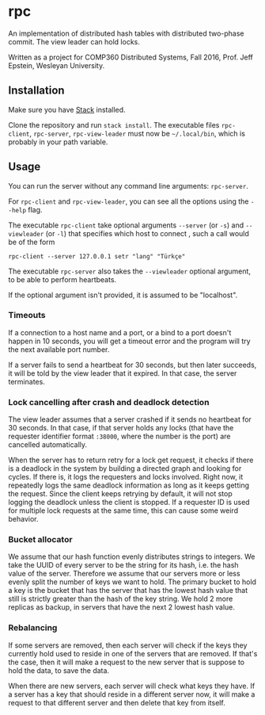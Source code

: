 # rpc

An implementation of distributed hash tables with distributed two-phase commit. The view leader can hold locks.

Written as a project for COMP360 Distributed Systems, Fall 2016, Prof. Jeff
Epstein, Wesleyan University.

## Installation

Make sure you have [Stack](http://haskellstack.org) installed.

Clone the repository and run `stack install`. The executable files
`rpc-client`, `rpc-server`, `rpc-view-leader` must now be `~/.local/bin`, which
is probably in your path variable.

## Usage

You can run the server without any command line arguments: `rpc-server`.

For `rpc-client` and `rpc-view-leader`, you can see all the options using the `--help` flag.

The executable  `rpc-client` take optional arguments `--server` (or `-s`) and
`--viewleader` (or `-l`) that specifies which host to connect , such a call
would be of the form

```
rpc-client --server 127.0.0.1 setr "lang" "Türkçe"
```

The executable `rpc-server` also takes the `--viewleader` optional argument, to
be able to perform heartbeats.

If the optional argument isn't provided, it is assumed to be "localhost".

### Timeouts

If a connection to a host name and a port, or a bind to a port doesn't happen
in 10 seconds, you will get a timeout error and the program will try the next
available port number.

If a server fails to send a heartbeat for 30 seconds, but then later succeeds,
it will be told by the view leader that it expired. In that case, the server
terminates.

### Lock cancelling after crash and deadlock detection

The view leader assumes that a server crashed if it sends no heartbeat for 30
seconds.  In that case, if that server holds any locks (that have the requester
identifier format `:38000`, where the number is the port) are cancelled
automatically.

When the server has to return retry for a lock get request, it checks if there
is a deadlock in the system by building a directed graph and looking for
cycles. If there is, it logs the requesters and locks involved. Right now, it
repeatedly logs the same deadlock information as long as it keeps getting the
request. Since the client keeps retrying by default, it will not stop logging
the deadlock unless the client is stopped. If a requester ID is used for
multiple lock requests at the same time, this can cause some weird behavior.

### Bucket allocator

We assume that our hash function evenly distributes strings to integers. We
take the UUID of every server to be the string for its hash, i.e. the hash
value of the server. Therefore we assume that our servers more or less evenly
split the number of keys we want to hold. The primary bucket to hold a key is
the bucket that has the server that has the lowest hash value that still is
strictly greater than the hash of the key string. We hold 2 more replicas as
backup, in servers that have the next 2 lowest hash value.

### Rebalancing

If some servers are removed, then each server will check if the keys they
currently hold used to reside in one of the servers that are removed.  If
that's the case, then it will make a request to the new server that is suppose
to hold the data, to save the data.

When there are new servers, each server will check what keys they have.  If a
server has a key that should reside in a different server now, it will make a
request to that different server and then delete that key from itself.
